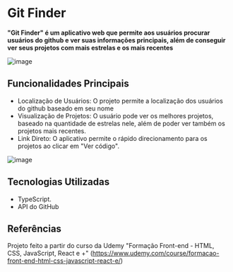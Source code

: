# Git Finder
**"Git Finder" é um aplicativo web que permite aos usuários procurar usuários do github e ver suas informações principais, além de conseguir ver seus projetos com mais estrelas e os mais recentes**

![image](https://github.com/HickysDev/GIT_FINDER_PROJETO/assets/92491007/5d3a5db1-7d5e-4a72-acf6-08f3b26a6a4f)

## Funcionalidades Principais ##

<ul>
        <li>Localização de Usuários: O projeto permite a localização dos usuários do github baseado em seu nome</li>
        <li>Visualização de Projetos: O usuário pode ver os melhores projetos, baseado na quantidade de estrelas nele, além de poder ver também os projetos mais recentes.</li>
        <li>Link Direto: O aplicativo permite o rápido direcionamento para os projetos ao clicar em "Ver código".</li>
      </ul>

![image](https://github.com/HickysDev/GIT_FINDER_PROJETO/assets/92491007/4fba466f-5724-4716-a6ec-62260ca019c2)

## Tecnologias Utilizadas ##

<ul>
        <li>TypeScript.</li>
        <li>API do GitHub</li>
      </ul>



## Referências
Projeto feito a partir do curso da Udemy "Formação Front-end - HTML, CSS, JavaScript, React e +" (https://www.udemy.com/course/formacao-front-end-html-css-javascript-react-e/)
